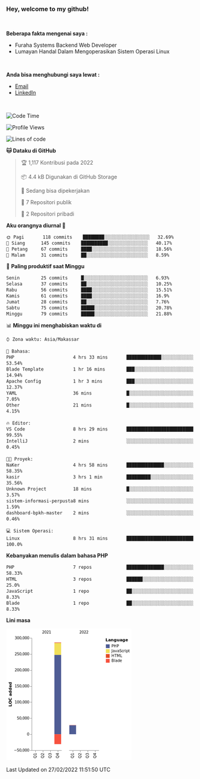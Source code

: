 <h3>Hey, welcome to my github!</h3>

<br>

<p><strong>Beberapa fakta mengenai saya :</strong></p>

<ul>
  <li>Furaha Systems Backend Web Developer</li>
  <li>Lumayan Handal Dalam Mengoperasikan Sistem Operasi Linux</li>
</ul>

<br>

<p><strong>Anda bisa menghubungi saya lewat :</strong></p>

<ul>
  <li><a href="mailto:renaldiapriyanto419@gmail.com">Email</a></li>
  <li><a href="https://www.linkedin.com/in/renaldi-kadang-314314206/">LinkedIn</a></li>
</ul>

<br>

<!--START_SECTION:waka-->
![Code Time](http://img.shields.io/badge/Code%20Time-19%20hrs%208%20mins-blue)

![Profile Views](http://img.shields.io/badge/Profil%20dilihat-25-blue)

![Lines of code](https://img.shields.io/badge/Sejak%20Hello%20World%20aku%20telah%20menulis-284%20Thousand%20baris%20kode-blue)

**🐱 Dataku di GitHub** 

> 🏆 1,117 Kontribusi pada 2022
 > 
> 📦 4.4 kB Digunakan di GitHub Storage 
 > 
> 💼 Sedang bisa dipekerjakan
 > 
> 📜 7 Repositori publik 
 > 
> 🔑 2 Repositori pribadi  
 > 
**Aku orangnya diurnal 🐤** 

```text
🌞 Pagi       118 commits    ████████░░░░░░░░░░░░░░░░░   32.69% 
🌆 Siang      145 commits    ██████████░░░░░░░░░░░░░░░   40.17% 
🌃 Petang     67 commits     ████░░░░░░░░░░░░░░░░░░░░░   18.56% 
🌙 Malam      31 commits     ██░░░░░░░░░░░░░░░░░░░░░░░   8.59%

```
📅 **Paling produktif saat Minggu** 

```text
Senin        25 commits     █░░░░░░░░░░░░░░░░░░░░░░░░   6.93% 
Selasa       37 commits     ██░░░░░░░░░░░░░░░░░░░░░░░   10.25% 
Rabu         56 commits     ████░░░░░░░░░░░░░░░░░░░░░   15.51% 
Kamis        61 commits     ████░░░░░░░░░░░░░░░░░░░░░   16.9% 
Jumat        28 commits     ██░░░░░░░░░░░░░░░░░░░░░░░   7.76% 
Sabtu        75 commits     █████░░░░░░░░░░░░░░░░░░░░   20.78% 
Minggu       79 commits     █████░░░░░░░░░░░░░░░░░░░░   21.88%

```


📊 **Minggu ini menghabiskan waktu di** 

```text
⌚︎ Zona waktu: Asia/Makassar

💬 Bahasa: 
PHP                      4 hrs 33 mins       █████████████░░░░░░░░░░░░   53.54% 
Blade Template           1 hr 16 mins        ███░░░░░░░░░░░░░░░░░░░░░░   14.94% 
Apache Config            1 hr 3 mins         ███░░░░░░░░░░░░░░░░░░░░░░   12.37% 
YAML                     36 mins             █░░░░░░░░░░░░░░░░░░░░░░░░   7.05% 
Other                    21 mins             █░░░░░░░░░░░░░░░░░░░░░░░░   4.15%

🔥 Editor: 
VS Code                  8 hrs 29 mins       █████████████████████████   99.55% 
IntelliJ                 2 mins              ░░░░░░░░░░░░░░░░░░░░░░░░░   0.45%

🐱‍💻 Proyek: 
NaKer                    4 hrs 58 mins       ██████████████░░░░░░░░░░░   58.35% 
kasir                    3 hrs 1 min         █████████░░░░░░░░░░░░░░░░   35.56% 
Unknown Project          18 mins             █░░░░░░░░░░░░░░░░░░░░░░░░   3.57% 
sistem-informasi-perpusta8 mins              ░░░░░░░░░░░░░░░░░░░░░░░░░   1.59% 
dashboard-bpkh-master    2 mins              ░░░░░░░░░░░░░░░░░░░░░░░░░   0.46%

💻 Sistem Operasi: 
Linux                    8 hrs 31 mins       █████████████████████████   100.0%

```

**Kebanyakan menulis dalam bahasa PHP** 

```text
PHP                      7 repos             ██████████████░░░░░░░░░░░   58.33% 
HTML                     3 repos             ██████░░░░░░░░░░░░░░░░░░░   25.0% 
JavaScript               1 repo              ██░░░░░░░░░░░░░░░░░░░░░░░   8.33% 
Blade                    1 repo              ██░░░░░░░░░░░░░░░░░░░░░░░   8.33%

```


**Lini masa**

![Chart not found](https://raw.githubusercontent.com/Sylent-Sys/Sylent-Sys/main/charts/bar_graph.png) 


 Last Updated on 27/02/2022 11:51:50 UTC
<!--END_SECTION:waka-->
